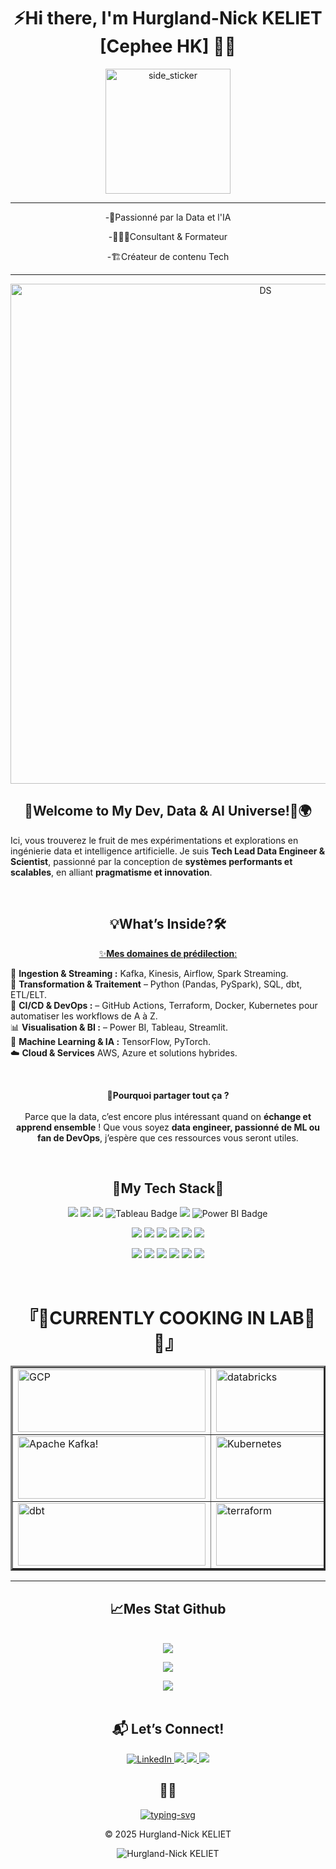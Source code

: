 <div class="stackedit__html"><h1 align="center">⚡Hi there, I'm Hurgland-Nick KELIET [Cephee HK] 👨‍💻</h1>

<p align="center">
<img align="center" height="200px" alt="side_sticker" src="https://camo.githubusercontent.com/6f7b76611449b965092aee7c4bf135e656f4e9416189c0b84020fd9853cd1f93/68747470733a2f2f6d656469612e67697068792e636f6d2f6d656469612f54456e586b637348725034596564436868412f67697068792e676966" data-canonical-src="https://media.giphy.com/media/TEnXkcsHrP4YedChhA/giphy.gif" style="max-width: 100%;" data-target="animated-image.originalImage">
</p>

<hr>
<p align="center">
<p align="center">
-🧪Passionné par la Data et l'IA
</p>
<p align="center">
-👨🏾‍💻Consultant &amp; Formateur
</p>
<p align="center">
-🏗️Créateur de contenu Tech
</p>
 <hr>
</p>
<p align="center">
  <img src="https://motionbgs.com/media/2050/zenitsu-swordsmanship_312.webp" alt="DS" width="800px">
</p>
  
<!---------------------------------->
<!-- Welcome to My Dev, Data AI U -->
<!---------------------------------->

<h2 id="🚀🌍-welcome-to-my-dev-data--ai-universe-🙏🏽" align ="center">👋Welcome to My Dev, Data &amp; AI Universe!🚀🌍</h2>
<p>Ici, vous trouverez le fruit de mes expérimentations et explorations en ingénierie data et intelligence artificielle. Je suis <strong>Tech Lead Data Engineer &amp; Scientist</strong>, passionné par la conception de <strong>systèmes performants et scalables</strong>, en alliant <strong>pragmatisme et innovation</strong>.</p><br>
<h2 id="🛠-what’s-inside" align ="center">💡What’s Inside?🛠</h2>
<p align ="center"><u>✨<strong>Mes domaines de prédilection</strong>:</u></p>
<p>📡 <strong>Ingestion &amp; Streaming :</strong>  Kafka, Kinesis, Airflow, Spark Streaming.<br>
🔧 <strong>Transformation &amp; Traitement</strong> – Python (Pandas, PySpark), SQL, dbt, ETL/ELT.<br>
🚀 <strong>CI/CD &amp; DevOps :</strong> – GitHub Actions, Terraform, Docker, Kubernetes pour automatiser les workflows de A à Z.<br>
📊 <strong>Visualisation &amp; BI :</strong> – Power BI, Tableau, Streamlit.<br>
🧠 <strong>Machine Learning &amp; IA :</strong> TensorFlow, PyTorch.<br>
☁️ <strong>Cloud &amp; Services</strong> AWS, Azure et solutions hybrides.</p>
<br>
<p align ="center">🎯<strong>Pourquoi partager tout ça ?</strong>
<br>
<br>
Parce que la data, c’est encore plus intéressant quand on <strong>échange et apprend ensemble</strong> ! Que vous soyez <strong>data engineer, passionné de ML ou fan de DevOps</strong>, j’espère que ces ressources vous seront utiles.</p><br>


<!--------------------->
<!--- My Tech Stack --->
<!--------------------->

<h2 id="-my-tech-stack" align ="center">💊My Tech Stack🧬</h2>
<p align="center">
<img src="https://img.shields.io/badge/Python-3776AB?style=plastic&amp;logo=python&amp;logoColor=white">
<img src="https://img.shields.io/badge/Amazon_AWS-FF9900?style=plastic&logo=amazonaws&logoColor=white">
<img src="https://img.shields.io/badge/Azure-0078D4?style=plastic&amp;logo=microsoft-azure">
<img src="https://img.shields.io/badge/Tableau-E97627?style=plastic&logo=Tableau&logoColor=white" alt="Tableau Badge">
<img src="https://img.shields.io/badge/Databricks-FE502E?style=plastic&amp;logo=databricks&amp;logoColor=white">
<img src="https://img.shields.io/badge/Power%20BI-F2C811?style=plastic&logo=Power%20BI&logoColor=black" alt="Power BI Badge">
</p>
<p align="center">
<img src="https://img.shields.io/badge/Apache%20Spark-E25A1C?style=plastic&amp;logo=apachespark&amp;logoColor=white">
<img src="https://img.shields.io/badge/Kafka-231F20?style=plastic&amp;logo=apache-kafka">
<img src="https://img.shields.io/badge/Snowflake-29B5E8?style=plastic&amp;logo=snowflake&amp;logoColor=white">
<img src="https://img.shields.io/badge/Apache%20Airflow-017CEE?style=plastic&amp;logo=apache-airflow&amp;logoColor=white">
<img src="https://img.shields.io/badge/DBT-FF694B?style=plastic&amp;logo=dbt&amp;logoColor=white">
<img src="https://img.shields.io/badge/Redshift-8A2BE2?style=plastic&amp;logo=amazon-redshift&amp;logoColor=white">
</p><p align="center">
<img src="https://img.shields.io/badge/PostgreSQL-316192?style=plastic&amp;logo=postgresql&amp;logoColor=white">
<img src="https://img.shields.io/badge/MySQL-4479A1?style=plastic&amp;logo=mysql&amp;logoColor=white">
<img src="https://img.shields.io/badge/MongoDB-47A248?style=plastic&amp;logo=mongodb&amp;logoColor=white">
<img src="https://img.shields.io/badge/Oracle-F80000?style=plastic&logo=oracle&logoColor=black`">
<img src="https://img.shields.io/badge/Docker-2496ED?style=plastic&amp;logo=docker&amp;logoColor=white">
<img src="https://img.shields.io/badge/GitHub%20Actions-2088FF?style=plastic&amp;logo=github-actions&amp;logoColor=white">
</p><br>

<!---------------------------------->  
<!-- CURRENTLY COOKING IN LAB 👨‍💻 -->
<!---------------------------------->

<h1 align="center">『🌱CURRENTLY COOKING IN LAB📡🚀』 </h1>
<table border="3" cellpadding="10" cellspacing="10"> <tr><td>
<img src="https://www.svgrepo.com/show/448223/gcp.svg" alt="GCP" style="width:300px; height:100px"></td>
<td><img src="https://cdn.brandfetch.io/idSUrLOWbH/idOSUN2QlG.svg?c=1dxbfHSJFAPEGdCLU4o5B" alt="databricks" style="width:300px; height:100px""></td> <td><img src="https://upload.wikimedia.org/wikipedia/commons/d/de/AirflowLogo.png" alt="Apache Airflow" style="width:300px; height:100px""></td></tr>
<tr> <td>
<img src="https://www.striim.com/wp-content/themes/striim2022/images/connectors_icons/white/kafka.png" alt="Apache Kafka!" style="width:300px; height:100px"></td>
<td><img src="https://upload.wikimedia.org/wikipedia/commons/3/39/Kubernetes_logo_without_workmark.svg" alt="Kubernetes" style="width:300px; height:100px"></td> <td><img src="https://upload.wikimedia.org/wikipedia/commons/4/4e/Docker_%28container_engine%29_logo.svg" alt="Docker" style="width:300px; height:100px""></td></tr>
<tr> <td>
<img src="https://cdn.freelogovectors.net/wp-content/uploads/2022/10/dbt-labs-logo-freelogovectors.net_-400x145.png" alt="dbt" style="width:300px; height:100px""></td>
<td><img src="https://www.svgrepo.com/show/354447/terraform-icon.svg" alt="terraform" style="width:300px; height:100px""></td>
<td><img src="https://upload.wikimedia.org/wikipedia/commons/thumb/4/4c/Looker.svg/512px-Looker.svg.png?20210222181719" alt="Looker" style="width:300px; height:100px""></td></tr></table>
<hr>

<!--------------------->
<!-- Mes Stat Github -->
<!---------------------> 

<h2 id="📈-mes-stat-github-🧐" align="center">📈Mes Stat Github </h2>
<p align="center">
<br><img src="https://github-readme-stats.vercel.app/api/top-langs?username=Hurgland-Nick&show_icons=true&theme=tokyonight&hide_border=false&include_all_commits=true&count_private=false&locale=en&layout=compact"></p>
<p align="center">
<img src="https://github-readme-streak-stats.herokuapp.com/?user=Hurgland-Nick&theme=dark&hide_border=true&border_radius=10">
<!--img src="https://github-readme-streak-stats.herokuapp.com/?user=Hurgland-Nick"--></p>
<p align="center">
<img src="https://github-readme-stats.vercel.app/api?username=Hurgland-Nick&show_icons=true&theme=tokyonight&include_all_commits=true"><br><br>

<!------------------->
<!-- Let's Connect -->
<!------------------->

<h2 id="📬-lets-connect" align="center">📬 Let’s Connect!</h2>
  <p align="center">
<a href="https://linkedin.com/in/hurglandnick" rel="hurgland-nick">
<img src="https://camo.githubusercontent.com/e1e43afbf4b8e6a527e7d1fc465ae25df99fb9e4bcff7c7b9113328bf3b83b85/68747470733a2f2f696d672e736869656c64732e696f2f62616467652f6c696e6b6564696e2d2532333041363643322e7376673f7374796c653d706c6173746963266c6f676f3d6c696e6b6564696e266c6f676f436f6c6f723d7768697465" alt="LinkedIn" data-canonical-src="https://img.shields.io/badge/linkedin-%230A66C2.svg?style=plastic&amp;logo=linkedin&amp;logoColor=white" style="max-width: 100%;">
 </a>

  <a href="https://youtube.com/hurgland-nick">
    <img src="https://img.shields.io/badge/YouTube-red?style=plastic&amp;logo=youtube">
  </a>
  <a href="https://hurgland-nick.dev">
    <img src="https://img.shields.io/badge/Website-grey?style=plastic&amp;logo=google-chrome">
    <a href="https://twitter.com/hurgland">
    <img src="https://img.shields.io/badge/Twitter-blue?style=plastic&amp;logo=twitter">
  </a>


<h2 id="🎯-accroche" align="center">🎯💡</h2>
<p align="center"><a href="https://git.io/typing-svg">
<img src= "https://readme-typing-svg.demolab.com?font=Fira+Code&weight=900&size=13&duration=3500&pause=600&color=7978739C&background=FFE33F00&center=true&vCenter=true&width=536&lines=always+clutch+,+always+on+point+with+data+...+Time+to+give+it+real+meaning;" alt= "typing-svg"></a>
</p>

<!------------------->
<!---- Signature ---->
<!------------------->
<p dir="auto" align="center">© 2025 Hurgland-Nick KELIET</p>


<!------------------->
<!-- Nombre de vue -->
<!------------------->
<P  align="center"><img src="https://camo.githubusercontent.com/a5441a2eaeec2c3899cd763b9c5fe5b0db382e06dd575b36e7609c5bf66bafcf/68747470733a2f2f6b6f6d617265762e636f6d2f67687076632f3f757365726e616d653d636f6473616c6168266c6162656c3d50726f66696c65253230766965777326636f6c6f723d306537356236267374796c653d666c6174" alt="Hurgland-Nick KELIET" data-canonical-src="https://komarev.com/ghpvc/?username=Hurgland-Nick&amp;label=Profile%20views&amp;color=0e75b6&amp;style=flat" style="max-width: 100%;"></a>
</p>
